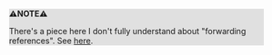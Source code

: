 <div style="margin:2em; background-color: #e0e0e0;">

<strong>⚠️NOTE️️️⚠️</strong>

There's a piece here I don't fully understand about "forwarding references". See [here](https://github.com/AnthonyCalandra/modern-cpp-features#forwarding-references).
</div>

